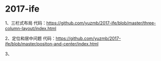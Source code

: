# 2017-ife
1、三栏式布局 代码：https://github.com/yuzmb/2017-ife/blob/master/three-column-layout/index.html  

2、定位和居中问题 代码：https://github.com/yuzmb/2017-ife/blob/master/positon-and-center/index.html  

3、
